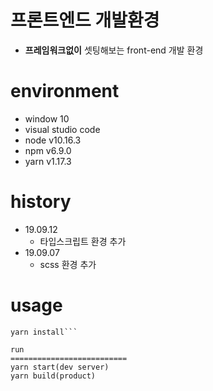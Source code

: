  프론트엔드 개발환경
==========================
* **프레임워크없이** 셋팅해보는 front-end 개발 환경

environment
==========================
* window 10
* visual studio code
* node v10.16.3
* npm v6.9.0
* yarn v1.17.3

history
==========================
* 19.09.12
   * 타입스크립트 환경 추가
* 19.09.07
   * scss 환경 추가

usage
==========================
```npm install
yarn install```

run
==========================
yarn start(dev server)
yarn build(product)
